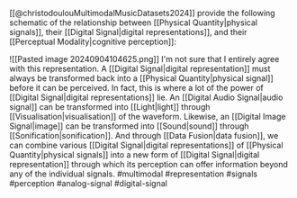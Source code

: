 [[@christodoulouMultimodalMusicDatasets2024]] provide the following schematic of the relationship between [[Physical Quantity|physical signals]], their [[Digital Signal|digital representations]], and their [[Perceptual Modality|cognitive perception]]: 

![[Pasted image 20240904104625.png]]
I'm not sure that I entirely agree with this representation. A [[Digital Signal|digital representation]] must always be transformed back into a [[Physical Quantity|physical signal]] before it can be perceived. In fact, this is where a lot of the power of [[Digital Signal|digital representations]] lie. An [[Digital Audio Signal|audio signal]] can be transformed into [[Light|light]] through [[Visualisation|visualisation]] of the waveform. Likewise, an [[Digital Image Signal|image]] can be transformed into [[Sound|sound]] through [[Sonification|sonification]]. And through [[Data Fusion|data fusion]], we can combine various [[Digital Signal|digital representations]] of [[Physical Quantity|physical signals]] into a new form of [[Digital Signal|digital representation]] through which its perception can offer information beyond any of the individual signals. #multimodal #representation #signals #perception #analog-signal #digital-signal 